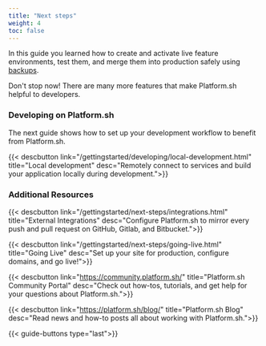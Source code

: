 ```yaml
---
title: "Next steps"
weight: 4
toc: false
---
```


In this guide you learned how to create and activate live feature environments, test them, and merge them into production safely using [backups](/administration/backup-and-restore.md).

Don't stop now! There are many more features that make Platform.sh helpful to developers.

### Developing on Platform.sh

The next guide shows how to set up your development workflow to benefit from Platform.sh.

{{< descbutton link="/gettingstarted/developing/local-development.html" title="Local development" desc="Remotely connect to services and build your application locally during development.">}}

### Additional Resources

{{< descbutton link="/gettingstarted/next-steps/integrations.html" title="External Integrations" desc="Configure Platform.sh to mirror every push and pull request on GitHub, Gitlab, and Bitbucket.">}}

{{< descbutton link="/gettingstarted/next-steps/going-live.html" title="Going Live" desc="Set up your site for production, configure domains, and go live!">}}

{{< descbutton link="https://community.platform.sh/" title="Platform.sh Community Portal" desc="Check out how-tos, tutorials, and get help for your questions about Platform.sh.">}}

{{< descbutton link="https://platform.sh/blog/" title="Platform.sh Blog" desc="Read news and how-to posts all about working with Platform.sh.">}}

{{< guide-buttons type="last">}}
